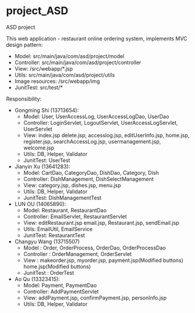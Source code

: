 # project_ASD
ASD project


This web application - restaurant online ordering system, implements MVC design pattern:
  - Model: src/main/java/com/asd/project/model
  - Controller: src/main/java/com/asd/project/controller
  - View: /src/webapp/*.jsp
  - Utils: src/main/java/com/asd/project/utils
  - Image resources: /src/webapp/img
  - JunitTest: src/test/*
  
Responsibility:

  - Gongming Shi (13713654):
    - Model: User, UserAccessLog, UserAccessLogDao, UserDao
    - Controller: LoginServlet, LogoutServlet, UserAccessLogServlet, UserServlet
    - View: index.jsp delete.jsp, accesslog.jsp, editUserInfo.jsp, home.jsp, register.jsp, searchAccessLog.jsp, usermanagement.jsp, welcome.jsp
    - Utils: DB, Helper, Validator
    - JunitTest: UserTest
  - Jianyin Xu (13641283):
    - Model: CartDao, CategoryDao, DishDao, Category, Dish
    - Controller: DishManagement, DishSelectManagement
    - View: category.jsp, dishes.jsp, menu.jsp
    - Utils: DB, Helper, Validator
    - JunitTest: DishManagementTest
  - LUN OU (14065890):
    - Model: Restaurant, RestaurantDao
    - Controller: EmailServlet, RestaurantServlet
    - View: editRestaurant.jsp email.jsp, Restaurant.jsp, sendEmail.jsp
    - Utils: EmailUtil, EmailService
    - JunitTest: RestaurantTest
  - Changyu Wang (13715507)
    - Model : Order, OrderProcess, OrderDao, OrderProcessDao
    - Controller : OrderManagement, OrderServlet
    - View : makeorder.jsp, myorder.jsp, payment.jsp(Modified buttons) home.jsp(Modified buttons)
    - JunitTest : OrderTest
  - Ao Qu (13323415):
    - Model: Payment, PaymentDao
    - Controller: AddPaymentServlet
    - View: addPayment.jsp, confirmPayment.jsp, personInfo.jsp
    - Utils: DB, Helper, Validator
